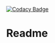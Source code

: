 [![Codacy Badge](https://app.codacy.com/project/badge/Grade/78fe899dd9a94ba880a777e034c302cd)](https://app.codacy.com/gh/FabianToSpace/GoRecon/dashboard?utm_source=gh&utm_medium=referral&utm_content=&utm_campaign=Badge_grade)
# Readme